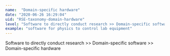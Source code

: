 ```yaml
---
name:  "Domain-specific hardware"
date: "2020-06-26 16:29:04"
uid: "RSE-taxonomy-domain-hardware"
level: "Software to directly conduct research >> Domain-specific software >> Domain-specific hardware"
example: "software for physics to control lab equipment" 
---
```


Software to directly conduct research >> Domain-specific software >> Domain-specific hardware